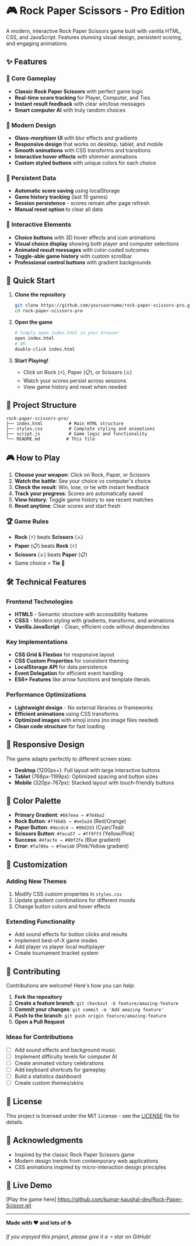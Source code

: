 # 🎮 Rock Paper Scissors - Pro Edition

A modern, interactive Rock Paper Scissors game built with vanilla HTML, CSS, and JavaScript. Features stunning visual design, persistent scoring, and engaging animations.

## ✨ Features

### 🎯 Core Gameplay
- **Classic Rock Paper Scissors** with perfect game logic
- **Real-time score tracking** for Player, Computer, and Ties
- **Instant result feedback** with clear win/lose messages
- **Smart computer AI** with truly random choices

### 🎨 Modern Design
- **Glass-morphism UI** with blur effects and gradients
- **Responsive design** that works on desktop, tablet, and mobile
- **Smooth animations** with CSS transforms and transitions
- **Interactive hover effects** with shimmer animations
- **Custom styled buttons** with unique colors for each choice

### 💾 Persistent Data
- **Automatic score saving** using localStorage
- **Game history tracking** (last 10 games)
- **Session persistence** - scores remain after page refresh
- **Manual reset option** to clear all data

### 🎪 Interactive Elements
- **Choice buttons** with 3D hover effects and icon animations
- **Visual choice display** showing both player and computer selections
- **Animated result messages** with color-coded outcomes
- **Toggle-able game history** with custom scrollbar
- **Professional control buttons** with gradient backgrounds

## 🚀 Quick Start

1. **Clone the repository**
   ```bash
   git clone https://github.com/yourusername/rock-paper-scissors-pro.git
   cd rock-paper-scissors-pro
   ```

2. **Open the game**
   ```bash
   # Simply open index.html in your browser
   open index.html
   # OR
   double-click index.html
   ```

3. **Start Playing!**
   - Click on Rock (⚡), Paper (📋), or Scissors (⚔️)
   - Watch your scores persist across sessions
   - View game history and reset when needed

## 📁 Project Structure

```
rock-paper-scissors-pro/
├── index.html          # Main HTML structure
├── styles.css          # Complete styling and animations
├── script.js           # Game logic and functionality
└── README.md          # This file
```

## 🎮 How to Play

1. **Choose your weapon**: Click on Rock, Paper, or Scissors
2. **Watch the battle**: See your choice vs computer's choice
3. **Check the result**: Win, lose, or tie with instant feedback
4. **Track your progress**: Scores are automatically saved
5. **View history**: Toggle game history to see recent matches
6. **Reset anytime**: Clear scores and start fresh

### 🏆 Game Rules
- **Rock** (⚡) beats **Scissors** (⚔️)
- **Paper** (📋) beats **Rock** (⚡)
- **Scissors** (⚔️) beats **Paper** (📋)
- Same choice = **Tie** 🤝

## 🛠️ Technical Features

### Frontend Technologies
- **HTML5** - Semantic structure with accessibility features
- **CSS3** - Modern styling with gradients, transforms, and animations
- **Vanilla JavaScript** - Clean, efficient code without dependencies

### Key Implementations
- **CSS Grid & Flexbox** for responsive layout
- **CSS Custom Properties** for consistent theming
- **LocalStorage API** for data persistence
- **Event Delegation** for efficient event handling
- **ES6+ Features** like arrow functions and template literals

### Performance Optimizations
- **Lightweight design** - No external libraries or frameworks
- **Efficient animations** using CSS transforms
- **Optimized images** with emoji icons (no image files needed)
- **Clean code structure** for fast loading

## 📱 Responsive Design

The game adapts perfectly to different screen sizes:

- **Desktop** (1200px+): Full layout with large interactive buttons
- **Tablet** (768px-1199px): Optimized spacing and button sizes
- **Mobile** (320px-767px): Stacked layout with touch-friendly buttons

## 🎨 Color Palette

- **Primary Gradient**: `#667eea → #764ba2`
- **Rock Button**: `#ff6b6b → #ee5a24` (Red/Orange)
- **Paper Button**: `#4ecdc4 → #00d2d3` (Cyan/Teal)
- **Scissors Button**: `#feca57 → #ff9ff3` (Yellow/Pink)
- **Success**: `#4facfe → #00f2fe` (Blue gradient)
- **Error**: `#fa709a → #fee140` (Pink/Yellow gradient)

## 🔧 Customization

### Adding New Themes
1. Modify CSS custom properties in `styles.css`
2. Update gradient combinations for different moods
3. Change button colors and hover effects

### Extending Functionality
- Add sound effects for button clicks and results
- Implement best-of-X game modes
- Add player vs player local multiplayer
- Create tournament bracket system

## 🤝 Contributing

Contributions are welcome! Here's how you can help:

1. **Fork the repository**
2. **Create a feature branch**: `git checkout -b feature/amazing-feature`
3. **Commit your changes**: `git commit -m 'Add amazing feature'`
4. **Push to the branch**: `git push origin feature/amazing-feature`
5. **Open a Pull Request**

### Ideas for Contributions
- [ ] Add sound effects and background music
- [ ] Implement difficulty levels for computer AI
- [ ] Create animated victory celebrations
- [ ] Add keyboard shortcuts for gameplay
- [ ] Build a statistics dashboard
- [ ] Create custom themes/skins

## 📄 License

This project is licensed under the MIT License - see the [LICENSE](LICENSE) file for details.

## 🙏 Acknowledgments

- Inspired by the classic Rock Paper Scissors game
- Modern design trends from contemporary web applications
- CSS animations inspired by micro-interaction design principles

## 🔗 Live Demo

[Play the game here] https://github.com/kumar-kaushal-dev/Rock-Paper-Scissor.git

---

**Made with ❤️ and lots of ☕**

*If you enjoyed this project, please give it a ⭐ star on GitHub!*